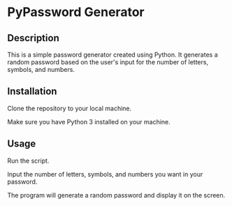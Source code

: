 # PyPassword Generator

## Description

This is a simple password generator created using Python. It generates a random password based on the user's input for the number of letters, symbols, and numbers.

## Installation

Clone the repository to your local machine.

Make sure you have Python 3 installed on your machine.

## Usage

Run the script.

Input the number of letters, symbols, and numbers you want in your password.

The program will generate a random password and display it on the screen.
